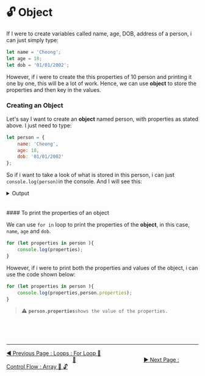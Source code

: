 # :unlock:  Object

If I were to create variables called name, age, DOB, address of a person, i can just simply type:

```javascript
let name = 'Cheong';
let age = 18;
let dob = '01/01/2002';
```

However, if i were to create the this properties of 10 person and printing it one by one, this will be a lot of work. Hence, we can use **object** to store the properties and then key in the values.

### Creating an Object

Let's say I want to create an **object** named person, with properties as stated above. I just need to type:

```javascript
let person = {
    name: 'Cheong',
    age: 18,
    dob: '01/01/2002'
};
```

So if i want to take a look of what is stored in this person, i can just `console.log(person)`in the console. And I will see this:

<details><summary>Output</summary><br>

>   ![](../.gitbook/assets/gitbook_object.jpg)
<br><hr>

<details><summary>Upon Expanding</summary><br>   

>> ![](../.gitbook/assets/gitbook_object_expand.jpg)<br><hr></details>
</details>
<br><br>
#### To print the properties of an object

We can use `for in` loop to print the properties of the **object**, in this case, `name`, `age` and `dob`.

```javascript
for (let properties in person ){
    console.log(properties); 
}
```

However, if i were to print both the properties and values of the object, i can use the code shown below:

```javascript
for (let properties in person ){
    console.log(properties,person.properties);
}
```

>   :warning:   **`person.properties`**`shows the value of the properties.`

<br><br><br>
<hr>

[:arrow_backward: Previous Page : Loops : For Loop :key: ](loops/for-loop.md)  &nbsp;&nbsp;&nbsp;&nbsp;&nbsp;&nbsp;&nbsp;&nbsp;&nbsp;&nbsp;&nbsp;&nbsp;&nbsp;&nbsp;&nbsp;&nbsp;&nbsp;&nbsp;&nbsp;&nbsp;&nbsp;&nbsp;&nbsp;&nbsp;&nbsp;&nbsp;&nbsp;&nbsp;&nbsp;&nbsp;&nbsp;&nbsp;&nbsp;&nbsp;&nbsp;&nbsp;&nbsp;&nbsp;&nbsp;&nbsp;&nbsp;&nbsp;&nbsp;&nbsp;[:house_with_garden:](../../README.md)&nbsp;&nbsp;&nbsp;&nbsp;&nbsp;&nbsp;&nbsp;&nbsp;&nbsp;&nbsp;&nbsp;&nbsp;&nbsp;&nbsp;&nbsp;&nbsp;&nbsp;&nbsp;&nbsp;&nbsp;&nbsp;&nbsp;&nbsp;&nbsp;&nbsp;&nbsp;&nbsp;&nbsp;&nbsp;&nbsp;&nbsp;&nbsp;&nbsp;&nbsp;&nbsp;&nbsp;&nbsp;&nbsp;&nbsp;&nbsp;&nbsp;&nbsp;&nbsp;&nbsp;    [:arrow_forward: Next Page : Control Flow : Array :triangular_flag_on_post: :unlock: ](array.md)